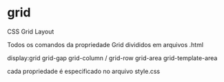 # grid
CSS Grid Layout

Todos os comandos da propriedade Grid divididos em arquivos .html

display:grid
grid-gap
grid-column / grid-row
grid-area
grid-template-area

cada propriedade é especificado no arquivo style.css
